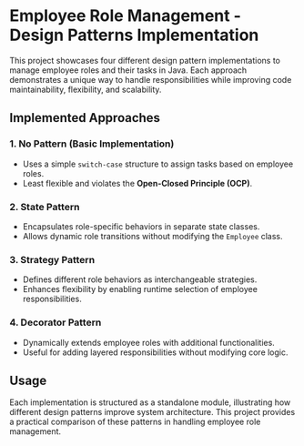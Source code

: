 # Employee Role Management - Design Patterns Implementation  

This project showcases four different design pattern implementations to manage employee roles and their tasks in Java. Each approach demonstrates a unique way to handle responsibilities while improving code maintainability, flexibility, and scalability.  

## Implemented Approaches  

### 1. No Pattern (Basic Implementation)  
- Uses a simple `switch-case` structure to assign tasks based on employee roles.  
- Least flexible and violates the **Open-Closed Principle (OCP)**.  

### 2. State Pattern  
- Encapsulates role-specific behaviors in separate state classes.  
- Allows dynamic role transitions without modifying the `Employee` class.  

### 3. Strategy Pattern  
- Defines different role behaviors as interchangeable strategies.  
- Enhances flexibility by enabling runtime selection of employee responsibilities.  

### 4. Decorator Pattern  
- Dynamically extends employee roles with additional functionalities.  
- Useful for adding layered responsibilities without modifying core logic.  

## Usage  
Each implementation is structured as a standalone module, illustrating how different design patterns improve system architecture. This project provides a practical comparison of these patterns in handling employee role management.  

